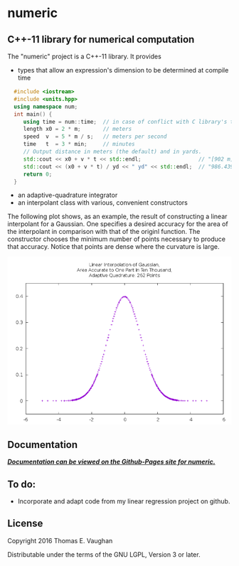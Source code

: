 
# numeric

## C++-11 library for numerical computation

The "numeric" project is a C++-11 library. It provides
- types that allow an expression's dimension to be determined at compile time
```cpp
  #include <iostream>
  #include <units.hpp>
  using namespace num;
  int main() {
     using time = num::time;  // in case of conflict with C library's time()
     length x0 = 2 * m;       // meters
     speed  v  = 5 * m / s;   // meters per second
     time   t  = 3 * min;     // minutes
     // Output distance in meters (the default) and in yards.
     std::cout << x0 + v * t << std::endl;                  // "[902 m]"
     std::cout << (x0 + v * t) / yd << " yd" << std::endl;  // "986.439 yd"
     return 0;
  }
```
- an adaptive-quadrature integrator
- an interpolant class with various, convenient constructors

The following plot shows, as an example, the result of constructing a linear
interpolant for a Gaussian.  One specifies a desired accuracy for the area of
the interpolant in comparison with that of the originl function.  The
constructor chooses the minimum number of points necessary to produce that
accuracy.  Notice that points are dense where the curvature is large.

![Interpolant of Gaussian for Tolerance=1.0E-03 on Value of Integral](docs/examples/interp_1.png)

## Documentation

***[Documentation can be viewed on the Github-Pages site for numeric.](https://tevaughan.github.io/numeric/doxygen-html)***

## To do:

 - Incorporate and adapt code from my linear regression project on github.

## License

Copyright 2016
Thomas E. Vaughan

Distributable under the terms of the GNU LGPL, Version 3 or later.

